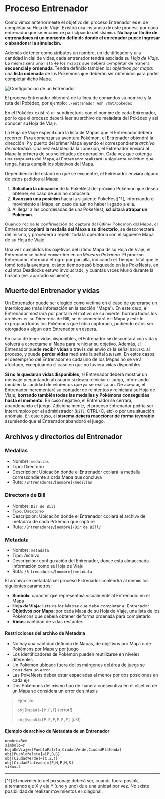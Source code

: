 # Proceso Entrenador

Como vimos anteriormente el objetivo del proceso Entrenador es el de completar su Hoja de Viaje. Existirá una instancia de este proceso por cada entrenador que se encuentre participando del sistema. **No hay un límite de entrenadores ni un momento definido donde el entrenador puede ingresar o abandonar la simulación.**

Además de tener como atributos un nombre, un identificador y una cantidad inicial de vidas, cada entrenador tendrá asociada su _Hoja de Viaje_. La misma será una lista de los mapas que deberá completar de manera **secuencial y ordenada**. Tendrá definido también los _objetivos por mapa_: una **lista ordenada** de los Pokémons que deberán ser obtenidos para poder completar dicho Mapa.

![Configuracion de un Entrenador](/assets/image02.png)

El proceso Entrenador obtendrá de la línea de comandos su nombre y la ruta del Pokédex, por ejemplo: `./entrenador Ash /mnt/pokedex`

En el Pokédex existirá un subdirectorio con el nombre de cada Entrenador, por lo que el proceso deberá leer su archivo de metadata del Pokédex y así conocer su Hoja de Viaje.

La Hoja de Viaje especificará la lista de Mapas que el Entrenador deberá recorrer. Para comenzar su aventura Pokémon, el Entrenador obtendrá la dirección IP y puerto del primer Mapa leyendo el correspondiente _archivo de metadata_. Una vez establecida la conexión, el Entrenador enviará al Mapa la primera de sus solicitudes de operación. Cada vez que obtenga una respuesta del Mapa, el Entrenador realizará la siguiente solicitud que tenga, hasta cumplir los objetivos del Mapa.

Dependiendo del estado en que se encuentre, el Entrenador enviará alguno de estos pedidos al Mapa:

1. **Solicitará la ubicación** de la PokeNest del próximo Pokémon que desea obtener, en caso de aún no conocerla.
1. **Avanzará una posición** hacia la siguiente PokeNest[^1], informando el movimiento al Mapa, en caso de aún no haber llegado a ella.
1. Al llegar a las coordenadas de una PokeNest, **solicitará atrapar un Pokémon**.

Cuando reciba la confirmación de captura del último Pokemon del Mapa, el Entrenador **copiará la medalla del Mapa a su directorio**, se desconectará del mismo, y procederá a repetir toda la operatoria con el siguiente Mapa de su Hoja de Viaje.

Una vez cumplidos los objetivos del último Mapa de su Hoja de Viaje, el Entrenador se habrá convertido en un _Maestro Pokémon_. El proceso Entrenador informará el logro por pantalla, indicando el Tiempo Total que le tomó toda la aventura, cuánto tiempo pasó bloqueado en las PokeNests, en cuántos Deadlocks estuvo involucrado, y cuántas veces Murió durante la hazaña (ver apartado siguiente).

## Muerte del Entrenador y vidas

Un Entrenador puede ser elegido como víctima en el caso de generarse un interbloqueo (más información en la sección “Mapa”). En este caso, el Entrenador mostrará por pantalla el motivo de su muerte, borrará todos los archivos en su Directorio de Bill, se desconectará del Mapa y este le expropiará todos los Pokémons que había capturado, pudiendo estos ser otorgados a algún otro Entrenador en espera.

En caso de tener vidas disponibles, el Entrenador se descontará una vida y volverá a conectarse al Mapa para reiniciar su objetivo.
Además, el Entrenador puede **recibir vidas** a través del envío de la señal `SIGUSR1` al proceso, y puede **perder vidas** mediante la señal `SIGTERM`. En estos casos, el desempeño del Entrenador en cada uno de los Mapas no se verá afectado, exceptuando el caso en que no tuviera vidas disponibles.

**Si no le quedaran vidas disponibles**, el Entrenador deberá mostrar un mensaje preguntando al usuario si desea reiniciar el juego, informando también la cantidad de reintentos que ya se realizaron. De aceptar, el Entrenador incrementará su contador de reintentos y reiniciará su Hoja de Viaje, **borrando también todas las medallas y Pokémons conseguidas hasta el momento**. En caso negativo, el Entrenador se cerrará, abandonando el juego.
Adicionalmente, el proceso Entrenador podría ser interrumpido por el administrador (`kill`, CTRL+C, etc) o por una situación anómala. En este caso, **el sistema deberá reaccionar de forma favorable** asumiendo que el Entrenador abandonó el juego.

## Archivos y directorios del Entrenador

### Medallas
* Nombre: `medallas`
* Tipo: Directorio
* Descripción: Ubicación donde el Entrenador copiará la medalla correspondiente a cada Mapa que concluya
* Ruta: `/Entrenadores/[nombre]/medallas`

### Directorio de Bill
* Nombre: `Dir de Bill`
* Tipo: Directorio
* Descripción: Ubicación donde el Entrenador copiará el archivo de metadata de cada Pokémon que capture
* Ruta: `/Entrenadores/[nombre]/Dir de Bill/`

### Metadata

* Nombre: `metadata`
* Tipo: Archivo
* Descripción: configuración del Entrenador, donde está almacenada información como su Hoja de Viaje
* Ruta: `/Entrenadores/[nombre]/metadata`

El archivo de metadata del proceso Entrenador contendrá al menos los siguientes parámetros:

* **Símbolo**: caracter que representará visualmente al Entrenador en el Mapa
* **Hoja de Viaje**: lista de los Mapas que debe completar el Entrenador
* **Objetivos por Mapa**: por cada Mapa de su Hoja de Viaje, una lista de los Pokémons que deberá obtener de forma ordenada para completarlo
* **Vidas**: cantidad de vidas restantes

#### Restricciones del archivo de Metadata
* No hay una cantidad definida de Mapas, de objetivos por Mapa o de Pokémons por Mapa y por juego
* Los identificadores de Pokémon pueden reutilizarse en niveles diferentes
* Un Pokémon ubicado fuera de los márgenes del área de juego se considera un error
* Las PokeNests deben estar espaciadas al menos por dos posiciones en cada eje
* Dos Pokémons del mismo tipo de manera consecutiva en el objetivo de un Mapa se considera un error de sintaxis

> Ejemplo:
> 
> `obj[Mapa8]=[P,P,F]` (error!)
>
> `obj[Mapa8]=[P,F,P,F,P,F]` (ok!)

#### Ejemplo de archivo de Metadata de un Entrenador
```
nombre=Red
simbolo=@
hojaDeViaje=[PuebloPaleta,CiudadVerde,CiudadPlateada]
obj[PuebloPaleta]=[P,B,G]
obj[CiudadVerde]=[C,Z,C]
obj[CiudadPlateada]=[P,M,P,M,S]
vidas=5
```

---

[^1] El movimiento del personaje deberá ser, cuando fuera posible, alternando eje X y eje Y (uno y uno) de a una unidad por vez. No existe posibilidad de realizar movimientos en diagonal.